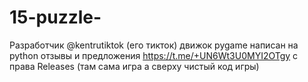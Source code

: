 # 15-puzzle-
Разработчик @kentrutiktok (его тикток) движок pygame написан на python отзывы и предложения https://t.me/+UN6Wt3U0MYI2OTgy с права Releases (там сама игра а сверху чистый код игры)
